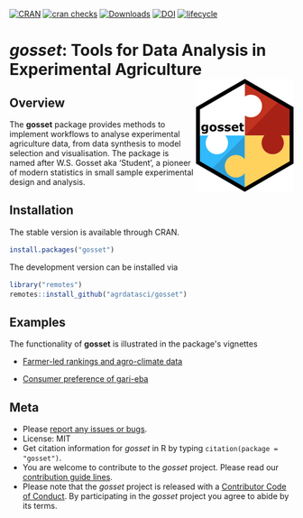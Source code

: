 <!-- badges: start -->
[![CRAN](https://www.r-pkg.org/badges/version/gosset)](https://cran.r-project.org/package=gosset)
[![cran checks](https://badges.cranchecks.info/worst/gosset.svg)](https://cran.r-project.org/web/checks/check_results_gosset.html)
[![Downloads](https://cranlogs.r-pkg.org/badges/gosset)](https://cran.r-project.org/package=gosset) 
[![DOI](https://zenodo.org/badge/173807877.svg)](https://zenodo.org/badge/latestdoi/173807877)
[![lifecycle](https://img.shields.io/badge/lifecycle-maturing-blue.svg)](https://www.tidyverse.org/lifecycle/#maturing)
<!-- badges: end -->

# *gosset*: Tools for Data Analysis in Experimental Agriculture <img align="right" src="man/figures/logo.png">

## Overview

The **gosset** package provides methods to implement workflows to analyse experimental agriculture data, from data synthesis to model selection and visualisation. The package is named after W.S. Gosset aka ‘Student’, a pioneer of modern statistics in small sample experimental design and analysis.

## Installation

The stable version is available through CRAN.

```r
install.packages("gosset")
```

The development version can be installed via

``` r
library("remotes")
remotes::install_github("agrdatasci/gosset")
```
## Examples

The functionality of **gosset** is illustrated in the package's vignettes

* [Farmer-led rankings and agro-climate data](https://agrdatasci.github.io/gosset/articles/vignette-1-trait-prioritization-and-crop-performance.html)

* [Consumer preference of gari-eba](https://agrdatasci.github.io/gosset/articles/vignette-2-gari-eba-consumer-testing.html)

## Meta

  - Please [report any issues or bugs](https://github.com/AgrDataSci/gosset/issues).
  - License: MIT
  - Get citation information for *gosset* in R by typing `citation(package = "gosset")`.
  - You are welcome to contribute to the *gosset* project. Please read our [contribution guide lines](CONTRIBUTING.md).
  - Please note that the *gosset* project is released with a [Contributor Code of Conduct](CODE_OF_CONDUCT.md). By participating in the *gosset* project you agree to abide by its terms.
